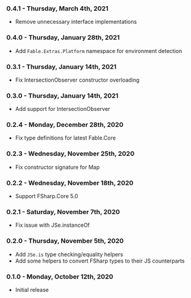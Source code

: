 ### 0.4.1 - Thursday, March 4th, 2021
* Remove unnecessary interface implementations

### 0.4.0 - Thursday, January 28th, 2021
* Add `Fable.Extras.Platform` namespace for environment detection

### 0.3.1 - Thursday, January 14th, 2021
* Fix IntersectionObserver constructor overloading

### 0.3.0 - Thursday, January 14th, 2021
* Add support for IntersectionObserver

### 0.2.4 - Monday, December 28th, 2020
* Fix type definitions for latest Fable.Core

### 0.2.3 - Wednesday, November 25th, 2020
* Fix constructor signature for Map

### 0.2.2 - Wednesday, November 18th, 2020
* Support FSharp.Core 5.0

### 0.2.1 - Saturday, November 7th, 2020
* Fix issue with JSe.instanceOf

### 0.2.0 - Thursday, November 5th, 2020
* Add `JSe.is` type checking/equality helpers
* Add some helpers to convert FSharp types to their JS counterparts

### 0.1.0 - Monday, October 12th, 2020
* Initial release
